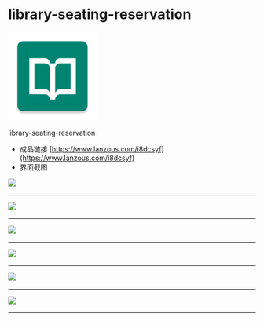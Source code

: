 # library-seating-reservation
<img src="https://github.com/yaokui2018/library-seating-reservation/blob/master/app/src/main/ic_launcher-web.png?raw=true" width="180">

library-seating-reservation
- 成品链接 [https://www.lanzous.com/i8dcsyf](https://www.lanzous.com/i8dcsyf)
- 界面截图
<img src="http://yaokui.ltd:8080/seat/1/1.jpg" width="480">
<hr>
<img src="http://yaokui.ltd:8080/seat/1/2.jpg" width="480"><hr>
<img src="http://yaokui.ltd:8080/seat/1/3.jpg" width="480"><hr>
<img src="http://yaokui.ltd:8080/seat/1/4.jpg" width="480"><hr>
<img src="http://yaokui.ltd:8080/seat/1/5.jpg" width="480"><hr>
<img src="http://yaokui.ltd:8080/seat/1/6.jpg" width="480"><hr>
